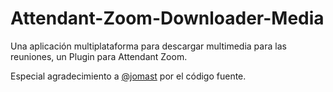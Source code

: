 # Attendant-Zoom-Downloader-Media
Una aplicación multiplataforma para descargar multimedia para las reuniones, un Plugin para Attendant Zoom.

Especial agradecimiento a <a href="https://github.com/jomast">@jomast</a> por el código fuente.

